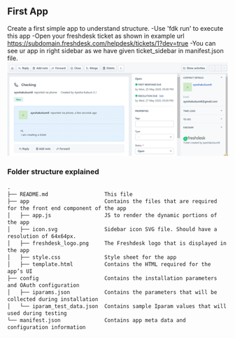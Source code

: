 ## First App

Create a first simple app to understand structure.
-Use 'fdk run' to execute this app
-Open your freshdesk ticket as shown in example url https://subdomain.freshdesk.com/helpdesk/tickets/1?dev=true
-You can see ur app in right sidebar as we have given ticket_sidebar in manifest.json file.
![](https://github.com/AyeshaKulsum/freshworksApps/blob/master/pictures/first.PNG)
### Folder structure explained

    .
    ├── README.md                  This file
    ├── app                        Contains the files that are required for the front end component of the app
    │   ├── app.js                 JS to render the dynamic portions of the app
    │   ├── icon.svg               Sidebar icon SVG file. Should have a resolution of 64x64px.
    │   ├── freshdesk_logo.png     The Freshdesk logo that is displayed in the app
    │   ├── style.css              Style sheet for the app
    │   ├── template.html          Contains the HTML required for the app’s UI
    ├── config                     Contains the installation parameters and OAuth configuration
    │   ├── iparams.json           Contains the parameters that will be collected during installation
    │   └── iparam_test_data.json  Contains sample Iparam values that will used during testing
    └── manifest.json              Contains app meta data and configuration information
